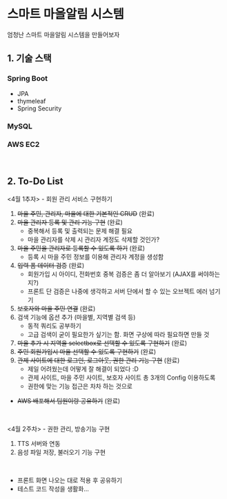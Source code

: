 # 스마트 마을알림 시스템
엄청난 스마트 마을알림 시스템을 만들어보자
<br>

## 1. 기술 스택
### Spring Boot
- JPA
- thymeleaf
- Spring Security
### MySQL
### AWS EC2

<br>

## 2. To-Do List
<4월 1추자> - 회원 관리 서비스 구현하기
1. ~~마을 주민, 관리자, 마을에 대한 기본적인 CRUD~~ (완료)
2. ~~마을 관리자 등록 및 관리 기능 구현~~ (완료)
   - 중복해서 등록 및 출력되는 문제 해결 필요
   - 마을 관리자를 삭제 시 관리자 계정도 삭제할 것인가?
3. ~~마을 주민을 관리자로 등록할 수 있도록 하기~~ (완료)
   - 등록 시 마을 주민 정보를 이용해 관리자 계정을 생성함
4. ~~입력 폼 데이터 검증~~ (완료)
   - 회원가입 시 아이디, 전화번호 중복 검증은 좀 더 알아보기 (AJAX를 써야하는지?)
   - 프론트 단 검증은 나중에 생각하고 서버 단에서 할 수 있는 오브젝트 에러 넘기기
5. ~~보호자와 마을 주민 연결~~ (완료)
6. 검색 기능에 옵션 추가 (마을별, 지역별 검색 등)
   - 동적 쿼리도 공부하기
   - 고급 검색이 굳이 필요한가 싶기는 함. 화면 구상에 따라 필요하면 만들 것
7. ~~마을 추가 시 지역을 selectbox로 선택할 수 있도록 구현하기~~ (완료)
8. ~~주민 회원가입시 마을 선택할 수 있도록 구현하기~~ (완료)
9. ~~관제 사이트에 대한 로그인, 로그아웃, 권한 관리 기능 구현~~ (완료)
   - 제일 어려웠는데 어떻게 잘 해결이 되었다 :D
   - 관제 사이트, 마을 주민 사이트, 보호자 사이트 총 3개의 Config 이용하도록
   - 권한에 맞는 기능 접근은 차차 하는 것으로

+ ~~AWS 배포해서 팀원이랑 공유하기~~ (완료)

<br>
  
<4월 2주차> - 권한 관리, 방송기능 구현
1. TTS 서버와 연동
2. 음성 파일 저장, 불러오기 기능 구현

<br>


+ 프론트 화면 나오는 대로 적용 후 공유하기
+ 테스트 코드 작성을 생활화...